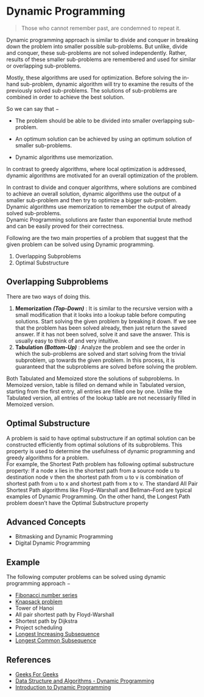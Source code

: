 # Dynamic Programming

> Those who cannot remember past, are condemned to repeat it.    

Dynamic programming approach is similar to divide and conquer in breaking down the problem into smaller possible sub-problems. But unlike, divide and conquer, these sub-problems are not solved independently. Rather, results of these smaller sub-problems are remembered and used for similar or overlapping sub-problems.  

Mostly, these algorithms are used for optimization. Before solving the in-hand sub-problem, dynamic algorithm will try to examine the results of the previously solved sub-problems. The solutions of sub-problems are combined in order to achieve the best solution.  

So we can say that −

- The problem should be able to be divided into smaller overlapping sub-problem.

- An optimum solution can be achieved by using an optimum solution of smaller sub-problems.

- Dynamic algorithms use memorization.

In contrast to greedy algorithms, where local optimization is addressed, dynamic algorithms are motivated for an overall optimization of the problem.  

In contrast to divide and conquer algorithms, where solutions are combined to achieve an overall solution, dynamic algorithms use the output of a smaller sub-problem and then try to optimize a bigger sub-problem. Dynamic algorithms use memorization to remember the output of already solved sub-problems.  
Dynamic Programming solutions are faster than exponential brute method and can be easily proved for their correctness.

Following are the two main properties of a problem that suggest that the given problem can be solved using Dynamic programming.

1. Overlapping Subproblems
2. Optimal Substructure

## Overlapping Subproblems

There are two ways of doing this.
1. **Memorization** ***(Top-Down)*** : It is similar to the recursive version with a small modification that it looks into a lookup table before computing solutions. Start solving the given problem by breaking it down. If we see that the problem has been solved already, then just return the saved answer. If it has not been solved, solve it and save the answer. This is usually easy to think of and very intuitive.
2. **Tabulation** ***(Bottom-Up)*** : Analyze the problem and see the order in which the sub-problems are solved and start solving from the trivial subproblem, up towards the given problem. In this process, it is guaranteed that the subproblems are solved before solving the problem.

Both Tabulated and Memoized store the solutions of subproblems. In Memoized version, table is filled on demand while in Tabulated version, starting from the first entry, all entries are filled one by one. Unlike the Tabulated version, all entries of the lookup table are not necessarily filled in Memoized version.

## Optimal Substructure

A problem is said to have optimal substructure if an optimal solution can be constructed efficiently from optimal solutions of its subproblems. This property is used to determine the usefulness of dynamic programming and greedy algorithms for a problem.  
For example, the Shortest Path problem has following optimal substructure property:
If a node x lies in the shortest path from a source node u to destination node v then the shortest path from u to v is combination of shortest path from u to x and shortest path from x to v. The standard All Pair Shortest Path algorithms like Floyd–Warshall and Bellman–Ford are typical examples of Dynamic Programming. On the other hand, the Longest Path problem doesn’t have the Optimal Substructure property

## Advanced Concepts

- Bitmasking and Dynamic Programming
- Digital Dynamic Programming

## Example

The following computer problems can be solved using dynamic programming approach −

- [Fibonacci number series](Fibonacci%20number%20Series)
- [Knapsack problem](Knapsack%20Problem)
- Tower of Hanoi
- All pair shortest path by Floyd-Warshall
- Shortest path by Dijkstra
- Project scheduling  
- [Longest Increasing Subsequence](/Data%20Structures/Strings/longest-increasing-subsequence.cpp)
- [Longest Common Subsequence](/Data%20Structures/Strings/longest-common-subsequence.cpp)

## References

- [Geeks For Geeks](geeksforgeeks.org)
- [Data Structure and Algorithms - Dynamic Programming](https://www.tutorialspoint.com/data_structures_algorithms/dynamic_programming.htm)
- [Introduction to Dynamic Programming](https://www.hackerearth.com/practice/algorithms/dynamic-programming/introduction-to-dynamic-programming-1/tutorial/)
